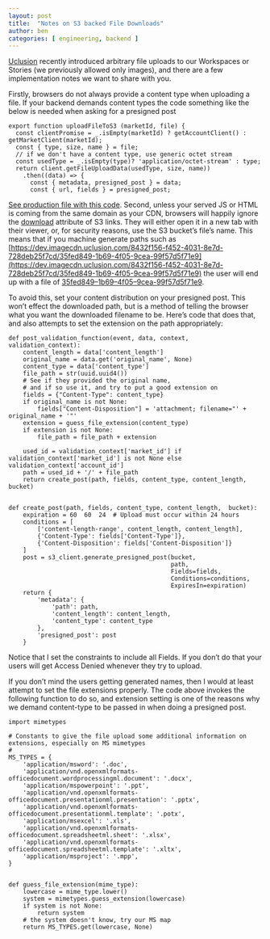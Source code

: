 ```yaml
---
layout: post
title:  "Notes on S3 backed File Downloads"
author: ben
categories: [ engineering, backend ]
---
```

[Uclusion](https://www.uclusion.com/?utm_source=uclusion&utm_medium=blog&utm_campaign=devfiledownload) recently introduced arbitrary file uploads to our Workspaces or Stories (we previously allowed only images), and there are a few implementation notes 
we want to share with you.

Firstly, browsers do not always provide a content type when uploading a file. If your backend demands content types the code something like the below is needed when asking for a presigned post

    export function uploadFileToS3 (marketId, file) {
      const clientPromise = _.isEmpty(marketId) ? getAccountClient() : getMarketClient(marketId);
      const { type, size, name } = file;
      // if we don't have a content type, use generic octet stream
      const usedType = _.isEmpty(type)? 'application/octet-stream' : type;
      return client.getFileUploadData(usedType, size, name))
        .then((data) => {
          const { metadata, presigned_post } = data;
          const { url, fields } = presigned_post;
[See production file with this code](https://github.com/Uclusion/uclusion_web_ui/blob/master/src/api/files.js).
Second, unless your served JS or HTML is coming from the same domain as your CDN, browsers will happily ignore the [download](https://www.w3schools.com/TAGS/att_a_download.asp) attribute of S3 links. They will either open it in a new tab with their viewer, or, for security reasons, use the S3 bucket’s file’s name. This means that if you machine generate paths such as [https://dev.imagecdn.uclusion.com/8432f156-f452-4031-8e7d-728deb25f7cd/35fed849-1b69-4f05-9cea-99f57d5f71e9](https://dev.imagecdn.uclusion.com/8432f156-f452-4031-8e7d-728deb25f7cd/35fed849-1b69-4f05-9cea-99f57d5f71e9) the user will end up with a file of [35fed849–1b69–4f05–9cea-99f57d5f71e9](https://dev.imagecdn.uclusion.com/8432f156-f452-4031-8e7d-728deb25f7cd/35fed849-1b69-4f05-9cea-99f57d5f71e9).

To avoid this, set your content distribution on your presigned post. This won’t effect the downloaded path, but is a method of telling the browser what you want the downloaded filename to be. Here’s code that does that, and also attempts to set the extension on the path appropriately:

    def post_validation_function(event, data, context, validation_context):
        content_length = data['content_length']
        original_name = data.get('original_name', None)
        content_type = data['content_type']
        file_path = str(uuid.uuid4())
        # See if they provided the original name,
        # and if so use it, and try to put a good extension on
        fields = {"Content-Type": content_type}
        if original_name is not None:
            fields["Content-Disposition"] = 'attachment; filename="' + original_name + '"'
        extension = guess_file_extension(content_type)
        if extension is not None:
            file_path = file_path + extension
    
        used_id = validation_context['market_id'] if validation_context['market_id'] is not None else validation_context['account_id']
        path = used_id + '/' + file_path
        return create_post(path, fields, content_type, content_length, bucket)
    
    
    def create_post(path, fields, content_type, content_length,  bucket):
        expiration = 60  60  24  # Upload must occur within 24 hours
        conditions = [
            ['content-length-range', content_length, content_length],
            {'Content-Type': fields['Content-Type']},
            {'Content-Disposition': fields['Content-Disposition']}
        ]
        post = s3_client.generate_presigned_post(bucket,
                                                 path,
                                                 Fields=fields,
                                                 Conditions=conditions,
                                                 ExpiresIn=expiration)
        return {
            'metadata': {
                'path': path,
                'content_length': content_length,
                'content_type': content_type
            },
            'presigned_post': post
        }

Notice that I set the constraints to include all Fields. If you don’t do that your users will get Access Denied whenever they try to upload.

If you don’t mind the users getting generated names, then I would at least attempt to set the file extensions properly. The code above invokes the following function to do so, and extension setting is one of the reasons why we demand content-type to be passed in when doing a presigned post.

    import mimetypes
    
    # Constants to give the file upload some additional information on extensions, especially on MS mimetypes
    #
    MS_TYPES = {
        'application/msword': '.doc',
        'application/vnd.openxmlformats-officedocument.wordprocessingml.document': '.docx',
        'application/mspowerpoint': '.ppt',
        'application/vnd.openxmlformats-officedocument.presentationml.presentation': '.pptx',
        'application/vnd.openxmlformats-officedocument.presentationml.template': '.potx',
        'application/msexcel': '.xls',
        'application/vnd.openxmlformats-officedocument.spreadsheetml.sheet': '.xlsx',
        'application/vnd.openxmlformats-officedocument.spreadsheetml.template': '.xltx',
        'application/msproject': '.mpp',
    }
    
    
    def guess_file_extension(mime_type):
        lowercase = mime_type.lower()
        system = mimetypes.guess_extension(lowercase)
        if system is not None:
            return system
        # the system doesn't know, try our MS map
        return MS_TYPES.get(lowercase, None)
